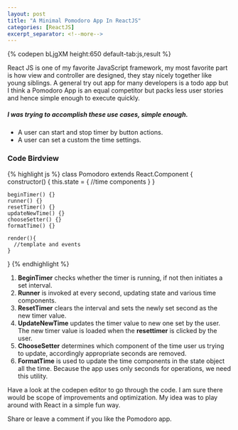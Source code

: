 ```yaml
---
layout: post
title: "A Minimal Pomodoro App In ReactJS"
categories: [ReactJS]
excerpt_separator: <!--more-->
---
```

{% codepen bLjgXM height:650 default-tab:js,result %}

<!--more-->

React JS is one of my favorite JavaScript framework, my most favorite part is how view and controller are designed, they stay nicely together like young siblings. A general try out app for many developers is a todo app but I think a Pomodoro App is an equal competitor but packs less user stories and hence simple enough to execute quickly.

##### I was trying to accomplish these use cases, simple enough.
* A user can start and stop timer by button actions.
* A user can set a custom the time settings.

### Code Birdview
{% highlight js %}
class Pomodoro extends React.Component {
	constructor() {
		this.state = {
		  //time components
		}
	}

	beginTimer() {}
	runner() {}
	resetTimer() {}
	updateNewTime() {}
	chooseSetter() {}
	formatTime() {}

	render(){
	  //template and events
	}
}
{% endhighlight %}

1. **BeginTimer** checks whether the timer is running, if not then initiates a set interval.
2. **Runner** is invoked at every second, updating state and various time components.
3. **ResetTimer** clears the interval and sets the newly set second as the new timer value.
4. **UpdateNewTime** updates the timer value to new one set by the user. The new timer value is loaded when the **resettimer** is clicked by the user. 
5. **ChooseSetter** determines which component of the time user us trying to update, accordingly appropriate seconds are removed. 
6. **FormatTime** is used to update the time components in the state object all the time. Because the app uses only seconds for operations, we need this utility.

Have a look at the codepen editor to go through the code. I am sure there would be scope of improvements and optimization. My idea was to play around with React in a simple fun way.

Share or leave a comment if you like the Pomodoro app.